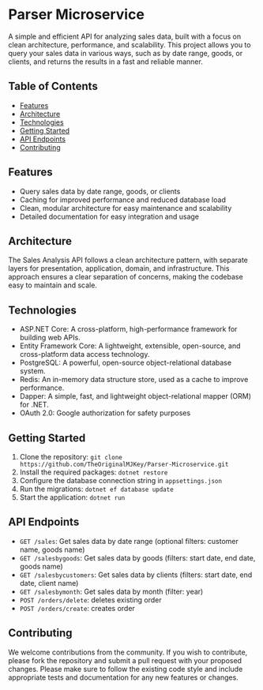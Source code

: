 Parser Microservice
=================

A simple and efficient API for analyzing sales data, built with a focus on clean architecture, performance, and scalability. This project allows you to query your sales data in various ways, such as by date range, goods, or clients, and returns the results in a fast and reliable manner.

Table of Contents
-----------------

* [Features](#features)
* [Architecture](#architecture)
* [Technologies](#technologies)
* [Getting Started](#getting-started)
* [API Endpoints](#api-endpoints)
* [Contributing](#contributing)

Features
--------

* Query sales data by date range, goods, or clients
* Caching for improved performance and reduced database load
* Clean, modular architecture for easy maintenance and scalability
* Detailed documentation for easy integration and usage

Architecture
------------

The Sales Analysis API follows a clean architecture pattern, with separate layers for presentation, application, domain, and infrastructure. This approach ensures a clear separation of concerns, making the codebase easy to maintain and scale.

Technologies
------------

* ASP.NET Core: A cross-platform, high-performance framework for building web APIs.
* Entity Framework Core: A lightweight, extensible, open-source, and cross-platform data access technology.
* PostgreSQL: A powerful, open-source object-relational database system.
* Redis: An in-memory data structure store, used as a cache to improve performance.
* Dapper: A simple, fast, and lightweight object-relational mapper (ORM) for .NET.
* OAuth 2.0: Google authorization for safety purposes

Getting Started
---------------

1. Clone the repository: `git clone https://github.com/TheOriginalMJKey/Parser-Microservice.git`
2. Install the required packages: `dotnet restore`
3. Configure the database connection string in `appsettings.json`
4. Run the migrations: `dotnet ef database update`
5. Start the application: `dotnet run`

API Endpoints
-------------

* `GET /sales`: Get sales data by date range (optional filters: customer name, goods name)
* `GET /salesbygoods`: Get sales data by goods (filters: start date, end date, goods name)
* `GET /salesbycustomers`: Get sales data by clients (filters: start date, end date, client name)
* `GET /salesbymonth`: Get sales data by month (filter: year)
* `POST /orders/delete`: deletes existing order
* `POST /orders/create`: creates order

Contributing
------------

We welcome contributions from the community. If you wish to contribute, please fork the repository and submit a pull request with your proposed changes. Please make sure to follow the existing code style and include appropriate tests and documentation for any new features or changes.
